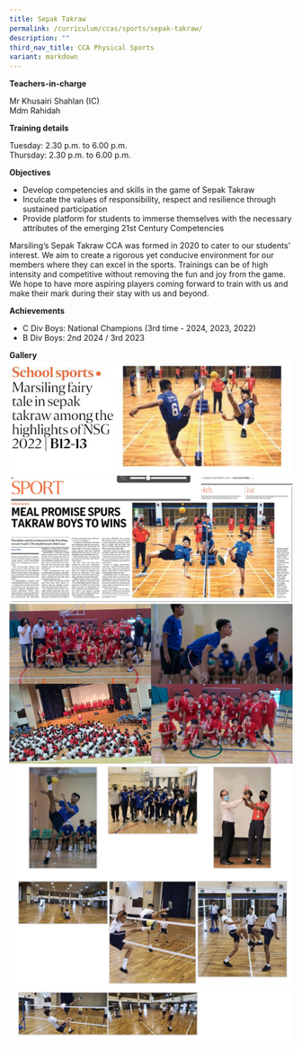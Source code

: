 ```yaml
---
title: Sepak Takraw
permalink: /curriculum/ccas/sports/sepak-takraw/
description: ""
third_nav_title: CCA Physical Sports
variant: markdown
---
```

**Teachers-in-charge**

Mr Khusairi Shahlan (IC)  
Mdm Rahidah

**Training details**

Tuesday: 2.30 p.m. to 6.00 p.m.  
Thursday: 2.30 p.m. to 6.00 p.m.

**Objectives**

*   Develop competencies and skills in the game of Sepak Takraw
*   Inculcate the values of responsibility, respect and resilience through sustained participation
*   Provide platform for students to immerse themselves with the necessary attributes of the emerging 21st Century Competencies

Marsiling’s Sepak Takraw CCA was formed in 2020 to cater to our students’ interest. We aim to create a rigorous yet conducive environment for our members where they can excel in the sports. Trainings can be of high intensity and competitive without removing the fun and joy from the game. We hope to have more aspiring players coming forward to train with us and make their mark during their stay with us and beyond.

**Achievements**

*   C Div Boys: National Champions (3rd time - 2024, 2023, 2022)
*   B Div Boys: 2nd 2024 / 3rd 2023

**Gallery**
![](/images/straits%20times_takraw_1%20sept%202022_1.jpeg)
![](/images/straits%20times_takraw_1%20sept%202022_2.jpeg)
![](/images/takraw%20collage.jpg)
![Sepak Takraw](/images/Sepak%20Takraw_1.jpg)
![Sepak Takraw](/images/Sepak%20Takraw_2.jpg)